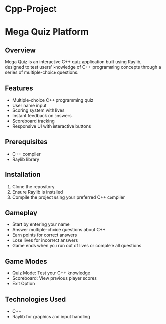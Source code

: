 # Cpp-Project
# Mega Quiz Platform

## Overview
Mega Quiz is an interactive C++ quiz application built using Raylib, designed to test users' knowledge of C++ programming concepts through a series of multiple-choice questions.

## Features
- Multiple-choice C++ programming quiz
- User name input
- Scoring system with lives
- Instant feedback on answers
- Scoreboard tracking
- Responsive UI with interactive buttons

## Prerequisites
- C++ compiler
- Raylib library

## Installation
1. Clone the repository
2. Ensure Raylib is installed
3. Compile the project using your preferred C++ compiler

## Gameplay
- Start by entering your name
- Answer multiple-choice questions about C++
- Earn points for correct answers
- Lose lives for incorrect answers
- Game ends when you run out of lives or complete all questions

## Game Modes
- Quiz Mode: Test your C++ knowledge
- Scoreboard: View previous player scores
- Exit Option

## Technologies Used
- C++
- Raylib for graphics and input handling
